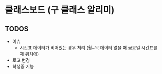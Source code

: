# 클래스보드 (구 클래스 알리미)

## TODOS

-   이슈
    -   시간표 데이터가 비어있는 경우 처리 (월~목 데이터 없을 때 금요일 시간표를 제 위치에)
-   로고 변경
-   학생증 기능
